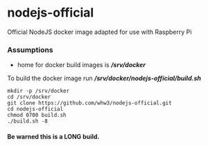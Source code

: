 # nodejs-official
Official NodeJS docker image adapted for use with Raspberry Pi

### Assumptions
* home for docker build images is ***/srv/docker***

To build the docker image run ***/srv/docker/nodejs-official/build.sh***
```
mkdir -p /srv/docker
cd /srv/docker
git clone https://github.com/whw3/nodejs-official.git
cd nodejs-official
chmod 0700 build.sh
./build.sh -8
```

#### Be warned this is a LONG build.
